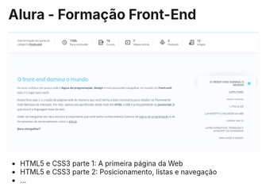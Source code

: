 # Alura - Formação Front-End

[![Caption](https://raw.githubusercontent.com/andreadcsousa/alura_frontend/main/screenshot.jpg)](https://www.alura.com.br/formacao-front-end)

- HTML5 e CSS3 parte 1: A primeira página da Web
- HTML5 e CSS3 parte 2: Posicionamento, listas e navegação
- ...
